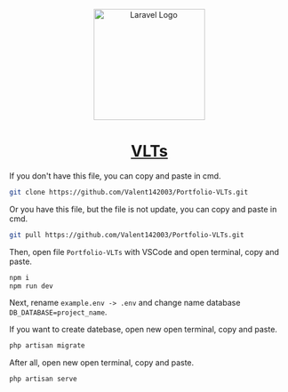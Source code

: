<a href="https://laravel.com" target="_blank">
<p align="center"><img src="https://cdn.discordapp.com/attachments/1092068663827370044/1092910657667612803/LOGO-V.png" width="200" alt="Laravel Logo"></p>
<h1 align="center">VLTs</h1>
</a>


If you don't have this file, you can copy and paste in cmd.
```sh
git clone https://github.com/Valent142003/Portfolio-VLTs.git 
```

Or you have this file, but the file is not update, you can copy and paste in cmd.
```sh
git pull https://github.com/Valent142003/Portfolio-VLTs.git 
```

Then, open file `Portfolio-VLTs` with VSCode and open terminal, copy and paste.
```sh
npm i
npm run dev
```

Next, rename `example.env -> .env` and change name database `DB_DATABASE=project_name`.

If you want to create datebase, open new open terminal, copy and paste.
```sh
php artisan migrate
```

After all, open new open terminal, copy and paste.
```sh
php artisan serve
```


